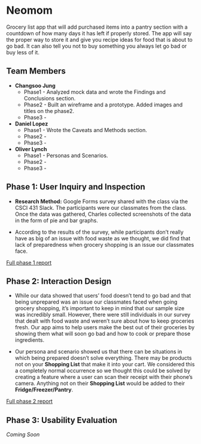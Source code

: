 # Neomom

Grocery list app that will add purchased items into a pantry section with a countdown of how many days it has left if properly stored. The app will say the proper way to store it and give you recipe ideas for food that is about to go bad. It can also tell you not to buy something you always let go bad or buy less of it.


## Team Members

* **Changsoo Jung**
  * Phase1 - Analyzed mock data and wrote the Findings and Conclusions section.
  * Phase2 - Built an wireframe and a prototype. Added images and titles on the phase2.
  * Phase3 - 
* **Daniel Lopez**
  * Phase1 - Wrote the Caveats and Methods section.
  * Phase2 -
  * Phase3 -
* **Oliver Lynch**
  * Phase1 - Personas and Scenarios.
  * Phase2 -
  * Phase3 -

## Phase 1: User Inquiry and Inspection

* **Research Method:** Google Forms survey shared with the class via the CSCI 431 Slack. The participants were our classmates from the class. Once the data was gathered, Charles collected screenshots of the data in the form of pie and bar graphs.

* According to the results of the survey, while participants don’t really have as big of an issue with food waste as we thought, we did find that lack of preparedness when grocery shopping is an issue our classmates face. 

[Full phase 1 report](phase1/)

## Phase 2: Interaction Design

* While our data showed that users’ food doesn’t tend to go bad and that being unprepared was an issue our classmates faced when going grocery shopping, it’s important to keep in mind that our sample size was incredibly small. However, there were still individuals in our survey that dealt with food waste and weren’t sure about how to keep groceries fresh. Our app aims to help users make the best out of their groceries by showing them what will soon go bad and how to cook or prepare those ingredients.

* Our persona and scenario showed us that there can be situations in which being prepared doesn’t solve everything. There may be products not on your **Shopping List** that make it into your cart. We considered this a completely normal occurrence so we thought this could be solved by creating a feature where a user can scan their receipt with their phone’s camera. Anything not on their **Shopping List** would be added to their **Fridge/Freezer/Pantry**.

[Full phase 2 report](phase2/)

## Phase 3: Usability Evaluation

*Coming Soon*
